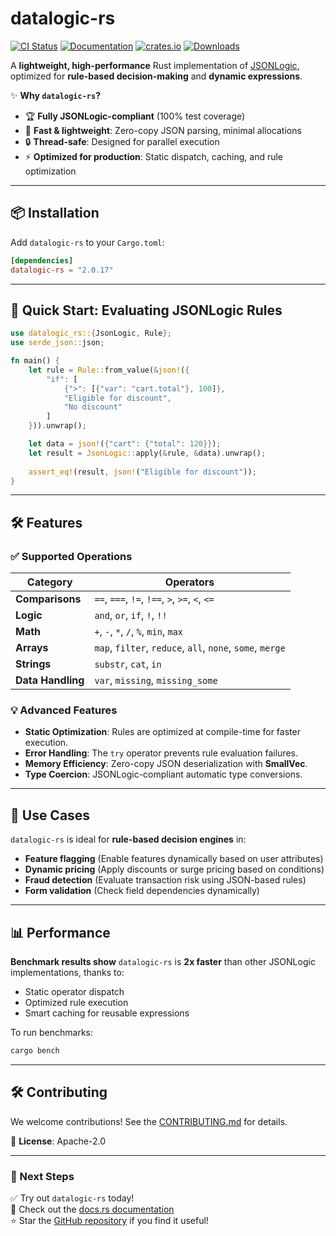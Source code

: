 # datalogic-rs

[![CI Status](https://github.com/codetiger/datalogic-rs/actions/workflows/crate-publish.yml/badge.svg)](https://github.com/codetiger/datalogic-rs/actions?query=crate-publish)
[![Documentation](https://docs.rs/datalogic-rs/badge.svg)](https://docs.rs/datalogic-rs)
[![crates.io](https://img.shields.io/crates/v/datalogic-rs.svg)](https://crates.io/crates/datalogic-rs)
[![Downloads](https://img.shields.io/crates/d/datalogic-rs)](https://crates.io/crates/datalogic-rs)

A **lightweight, high-performance** Rust implementation of [JSONLogic](http://jsonlogic.com), optimized for **rule-based decision-making** and **dynamic expressions**.

✨ **Why `datalogic-rs`?**
- 🏆 **Fully JSONLogic-compliant** (100% test coverage)
- 🚀 **Fast & lightweight**: Zero-copy JSON parsing, minimal allocations
- 🔒 **Thread-safe**: Designed for parallel execution
- ⚡ **Optimized for production**: Static dispatch, caching, and rule optimization

---

## **📦 Installation**

Add `datalogic-rs` to your `Cargo.toml`:

```toml
[dependencies]
datalogic-rs = "2.0.17"
```

---

## **🚀 Quick Start: Evaluating JSONLogic Rules**

```rust
use datalogic_rs::{JsonLogic, Rule};
use serde_json::json;

fn main() {
    let rule = Rule::from_value(&json!({
        "if": [
            {">": [{"var": "cart.total"}, 100]},
            "Eligible for discount",
            "No discount"
        ]
    })).unwrap();

    let data = json!({"cart": {"total": 120}});
    let result = JsonLogic::apply(&rule, &data).unwrap();
    
    assert_eq!(result, json!("Eligible for discount"));
}
```

---

## **🛠️ Features**
### **✅ Supported Operations**
| Category   | Operators |
|------------|----------|
| **Comparisons** | `==`, `===`, `!=`, `!==`, `>`, `>=`, `<`, `<=` |
| **Logic**  | `and`, `or`, `if`, `!`, `!!` |
| **Math**  | `+`, `-`, `*`, `/`, `%`, `min`, `max` |
| **Arrays** | `map`, `filter`, `reduce`, `all`, `none`, `some`, `merge` |
| **Strings** | `substr`, `cat`, `in` |
| **Data Handling** | `var`, `missing`, `missing_some` |

### **💡 Advanced Features**
- **Static Optimization**: Rules are optimized at compile-time for faster execution.
- **Error Handling**: The `try` operator prevents rule evaluation failures.
- **Memory Efficiency**: Zero-copy JSON deserialization with **SmallVec**.
- **Type Coercion**: JSONLogic-compliant automatic type conversions.

---

## **🎯 Use Cases**
`datalogic-rs` is ideal for **rule-based decision engines** in:
- **Feature flagging** (Enable features dynamically based on user attributes)
- **Dynamic pricing** (Apply discounts or surge pricing based on conditions)
- **Fraud detection** (Evaluate transaction risk using JSON-based rules)
- **Form validation** (Check field dependencies dynamically)

---

## **📊 Performance**
**Benchmark results show** `datalogic-rs` is **2x faster** than other JSONLogic implementations, thanks to:
- Static operator dispatch
- Optimized rule execution
- Smart caching for reusable expressions

To run benchmarks:
```bash
cargo bench
```

---

## **🛠️ Contributing**
We welcome contributions! See the [CONTRIBUTING.md](./CONTRIBUTING.md) for details.

📜 **License**: Apache-2.0

---

### **🚀 Next Steps**
✅ Try out `datalogic-rs` today!  
📖 Check out the [docs.rs documentation](https://docs.rs/datalogic-rs)  
⭐ Star the [GitHub repository](https://github.com/json-logic/datalogic-rs) if you find it useful!

